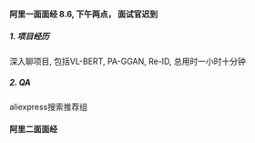 #### 阿里一面面经 8.6, 下午两点， 面试官迟到
##### 1. 项目经历
深入聊项目, 包括VL-BERT, PA-GGAN, Re-ID, 总用时一小时十分钟
##### 2. QA
aliexpress搜索推荐组


#### 阿里二面面经
